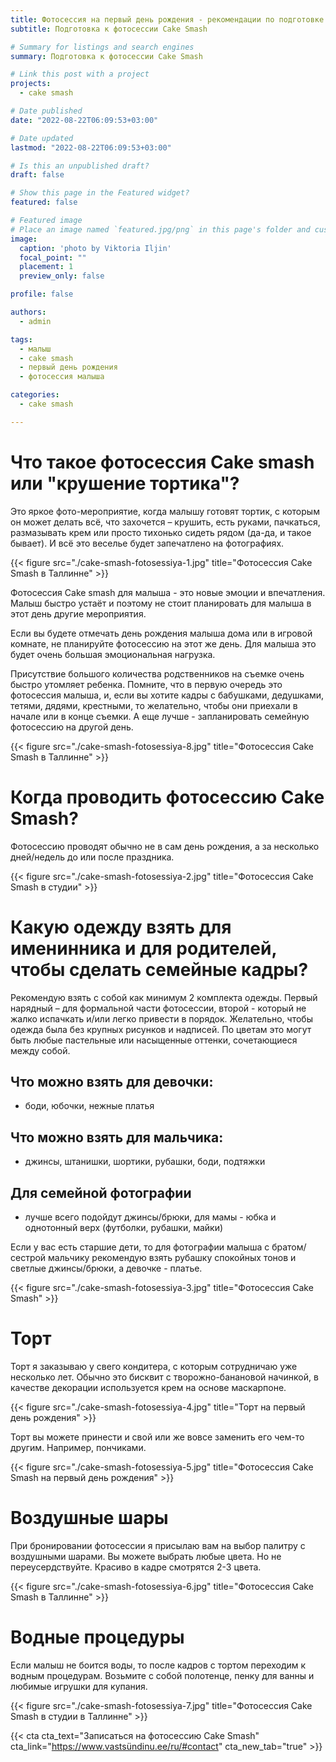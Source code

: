 ```yaml
---
title: Фотосессия на первый день рождения - рекомендации по подготовке
subtitle: Подготовка к фотосессии Cake Smash

# Summary for listings and search engines
summary: Подготовка к фотосессии Cake Smash

# Link this post with a project
projects: 
  - cake smash

# Date published
date: "2022-08-22T06:09:53+03:00"

# Date updated
lastmod: "2022-08-22T06:09:53+03:00"

# Is this an unpublished draft?
draft: false

# Show this page in the Featured widget?
featured: false

# Featured image
# Place an image named `featured.jpg/png` in this page's folder and customize its options here.
image:
  caption: 'photo by Viktoria Iljin'
  focal_point: ""
  placement: 1
  preview_only: false

profile: false

authors:
  - admin

tags:
  - малыш
  - cake smash
  - первый день рождения
  - фотосессия малыша

categories:
  - cake smash

---
```

# Что такое фотосессия Cake smash или "крушение тортика"? 
Это яркое фото-мероприятие, когда малышу готовят тортик, с которым он может делать всё, что захочется – крушить, есть руками, пачкаться, размазывать крем или просто тихонько сидеть рядом (да-да, и такое бывает). И всё это веселье будет запечатлено на фотографиях.

{{< figure src="./cake-smash-fotosessiya-1.jpg" title="Фотосессия Cake Smash в Таллинне" >}}

Фотосессия Cake smash для малыша - это новые эмоции и впечатления. Малыш быстро устаёт и поэтому не стоит планировать для малыша в этот день другие мероприятия. 

Если вы будете отмечать день рождения малыша дома или в игровой комнате, не планируйте фотосессию на этот же день. Для малыша это будет очень большая эмоциональная нагрузка.

Присутствие большого количества родственников на съемке очень быстро утомляет ребенка. Помните, что в первую очередь это фотосессия малыша, и, если вы хотите кадры с бабушками, дедушками, тетями, дядями, крестными, то желательно, чтобы они приехали в начале или в конце съемки. А еще лучше - запланировать семейную фотосессию на другой день. 

{{< figure src="./cake-smash-fotosessiya-8.jpg" title="Фотосессия Cake Smash в Таллинне" >}}

# Когда проводить фотосессию Cake Smash? 
Фотосессию проводят обычно не в сам день рождения, а за несколько дней/недель до или после праздника. 

{{< figure src="./cake-smash-fotosessiya-2.jpg" title="Фотосессия Cake Smash в студии" >}}

# Какую одежду взять для именинника и для родителей, чтобы сделать семейные кадры?
Рекомендую взять с собой как минимум 2 комплекта одежды. Первый нарядный – для формальной части фотосессии, второй - который не жалко испачкать и/или легко привести в порядок. Желательно, чтобы одежда была без крупных рисунков и надписей. По цветам это могут быть любые пастельные или насыщенные оттенки, сочетающиеся между собой. 
## Что можно взять для девочки:
- боди, юбочки, нежные платья 
## Что можно взять для мальчика:
- джинсы, штанишки, шортики, рубашки, боди, подтяжки
## Для семейной фотографии 
- лучше всего подойдут джинсы/брюки, для мамы - юбка и однотонный верх (футболки, рубашки, майки)

Если у вас есть старшие дети, то для фотографии малыша с братом/сестрой мальчику рекомендую взять рубашку спокойных тонов и светлые джинсы/брюки, а девочке - платье.

{{< figure src="./cake-smash-fotosessiya-3.jpg" title="Фотосессия Cake Smash" >}}

# Торт
Торт я заказываю у свего кондитера, с которым сотрудничаю уже несколько лет. Обычно это бисквит с творожно-банановой начинкой, в качестве декорации используется крем на основе маскарпоне.

{{< figure src="./cake-smash-fotosessiya-4.jpg" title="Торт на первый день рождения" >}}

Торт вы можете принести и свой или же вовсе заменить его чем-то другим. Например, пончиками.  

{{< figure src="./cake-smash-fotosessiya-5.jpg" title="Фотосессия Cake Smash на первый день рождения" >}}

# Воздушные шары
При бронировании фотосессии я присылаю вам на выбор палитру с воздушными шарами. Вы можете выбрать любые цвета. Но не переусердствуйте. Красиво в кадре смотрятся 2-3 цвета. 

{{< figure src="./cake-smash-fotosessiya-6.jpg" title="Фотосессия Cake Smash в Таллинне" >}}

# Водные процедуры

Если малыш не боится воды, то после кадров с тортом переходим к водным процедурам. Возьмите с собой полотенце, пенку для ванны и любимые игрушки для купания.

{{< figure src="./cake-smash-fotosessiya-7.jpg" title="Фотосессия Cake Smash в студии в Таллинне" >}}

{{< cta cta_text="Записаться на фотосессию Cake Smash" cta_link="https://www.vastsündinu.ee/ru/#contact" cta_new_tab="true" >}}